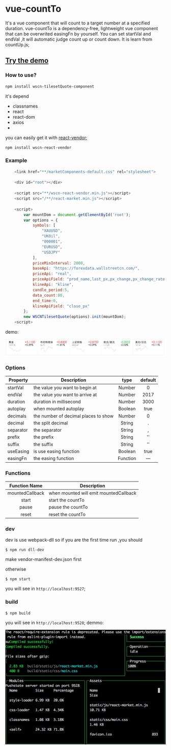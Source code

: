 # vue-countTo
It's a vue component that will count to a target number at a specified duration.
vue-countTo is a dependency-free, lightweight vue component that can be overwrited  easingFn by yourself.
You can set startVal and endVal ,it will automatic judge count up or count down.
It is learn from countUp.js;

## [Try the demo](https://github.com/wscn-FED/wscn-market-components/raw/master/images/demo.png)

### How to use?
```bash
npm install wscn-tilesetQuote-component
```

it's depend

* classnames
* react
* react-dom
* axios
* <!--markdown-code-->
<!--markdown-code-->
you can easily get it with [react-vendor](github.com/wscn-FED/wscn-react-vendor/);

```bash
npm install wscn-react-vendor
```

### Example

```js
	<link href="**/marketComponents-default.css" rel="stylesheet">

	<div id="root"></div>

	<script src="**/wscn-react-vendor.min.js"></script>
	<script src="/**/react-market.min.js"></script>

	<script>
		var mountDom = document.getElementById('root');
        var options = {
            symbols: [
                "XAUUSD",
                "UKOil",
                "000001",
                "EURUSD",
                "USDJPY"
            ],
            priceMinInterval: 2000,
            baseApi: "https://forexdata.wallstreetcn.com/",
            priceApi: "real",
            priceApiField: "prod_name,last_px,px_change,px_change_rate,price_precision,securities_type",
            klineApi: "kline",
            candle_period:5,
            data_count:80,
            end_time:0,
            klineApiField: "close_px"
        };
        new WSCNTilesetQuote(options).init(mountDom);
	<script>
```
demo:

![demo](https://github.com/wscn-FED/wscn-market-components/raw/master/images/demo.png)



### Options
|    Property    |    Description   |   type   |	default	|
| -----------------  | ---------------- | :--------: | :----------: |
| startVal       | the value you want to begin at |Number| 0 |
| endVal         | the value you want to arrive at |Number | 2017 |
| duration  | duration in millisecond | Number | 3000 |
| autoplay     | when mounted autoplay | Boolean | true |
| decimals     | the number of decimal places to show | Number | 0 |
| decimal     | the split decimal | String | . |
| separator     | the separator | String | , |
| prefix     | the prefix | String | '' |
| suffix     | the suffix | String | '' |
| useEasing     | is use easing function | Boolean | true |
| easingFn     | the easing function | Function | — |


### Functions
| Function Name | Description   |
| :--------:   | -----  |
|    mountedCallback    |  when mounted will emit  mountedCallback  |
|    start    |  start the countTo  |
|    pause   |  pause  the countTo |
|    reset    |  reset  the countTo |





### dev

dev is use webpack-dll
so if you are the first time run ,you  should

```
$ npm run dll-dev

```
make vendor-manifest-dev.json first


otherwise

```
$ npm start

```
you will see in `http://localhost:9527`;


### build
```
$ npm build

```
you will see in `http://localhost:9528`;
demmo:

![demo](https://github.com/wscn-FED/wscn-market-components/raw/master/images/demo2.png)
